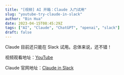 ```yaml
---
title: "[视频] AI 开箱：Claude 入门试用"
slug: "youtube-try-claude-in-slack"
author: "Bin Hua"
date: 2023-04-15T08:45:29Z
tags: ["AI", "Claude", "ChatGPT", "openai", "slack"]
draft: false
---
```


Claude 目前还只能在 Slack 试用。总体来说，还不错！

视频观看地址：[YouTube](https://www.youtube.com/watch?v=QFhIbeM2w64)

Claude 官网地址：[Claude in Slack](https://www.anthropic.com/claude-in-slack)